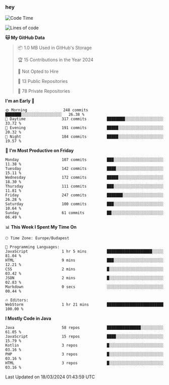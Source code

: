 ### hey

<!--START_SECTION:waka-->
![Code Time](http://img.shields.io/badge/Code%20Time-977%20hrs%2037%20mins-blue)

![Lines of code](https://img.shields.io/badge/From%20Hello%20World%20I%27ve%20Written-1.1%20million%20lines%20of%20code-blue)

**🐱 My GitHub Data** 

> 📦 1.0 MB Used in GitHub's Storage 
 > 
> 🏆 15 Contributions in the Year 2024
 > 
> 🚫 Not Opted to Hire
 > 
> 📜 13 Public Repositories 
 > 
> 🔑 78 Private Repositories 
 > 
**I'm an Early 🐤** 

```text
🌞 Morning                248 commits         ███████░░░░░░░░░░░░░░░░░░   26.38 % 
🌆 Daytime                317 commits         ████████░░░░░░░░░░░░░░░░░   33.72 % 
🌃 Evening                191 commits         █████░░░░░░░░░░░░░░░░░░░░   20.32 % 
🌙 Night                  184 commits         █████░░░░░░░░░░░░░░░░░░░░   19.57 % 
```
📅 **I'm Most Productive on Friday** 

```text
Monday                   107 commits         ███░░░░░░░░░░░░░░░░░░░░░░   11.38 % 
Tuesday                  142 commits         ████░░░░░░░░░░░░░░░░░░░░░   15.11 % 
Wednesday                172 commits         █████░░░░░░░░░░░░░░░░░░░░   18.30 % 
Thursday                 111 commits         ███░░░░░░░░░░░░░░░░░░░░░░   11.81 % 
Friday                   247 commits         ███████░░░░░░░░░░░░░░░░░░   26.28 % 
Saturday                 100 commits         ███░░░░░░░░░░░░░░░░░░░░░░   10.64 % 
Sunday                   61 commits          ██░░░░░░░░░░░░░░░░░░░░░░░   06.49 % 
```


📊 **This Week I Spent My Time On** 

```text
🕑︎ Time Zone: Europe/Budapest

💬 Programming Languages: 
JavaScript               1 hr 5 mins         ████████████████████░░░░░   81.04 % 
HTML                     9 mins              ███░░░░░░░░░░░░░░░░░░░░░░   12.21 % 
CSS                      2 mins              █░░░░░░░░░░░░░░░░░░░░░░░░   03.42 % 
JSON                     2 mins              █░░░░░░░░░░░░░░░░░░░░░░░░   02.83 % 
Markdown                 0 secs              ░░░░░░░░░░░░░░░░░░░░░░░░░   00.44 % 

🔥 Editors: 
WebStorm                 1 hr 21 mins        █████████████████████████   100.00 % 
```

**I Mostly Code in Java** 

```text
Java                     58 repos            ███████████████░░░░░░░░░░   61.05 % 
JavaScript               15 repos            ████░░░░░░░░░░░░░░░░░░░░░   15.79 % 
Kotlin                   3 repos             █░░░░░░░░░░░░░░░░░░░░░░░░   03.16 % 
PHP                      3 repos             █░░░░░░░░░░░░░░░░░░░░░░░░   03.16 % 
HTML                     3 repos             █░░░░░░░░░░░░░░░░░░░░░░░░   03.16 % 
```




 Last Updated on 18/03/2024 01:43:59 UTC
<!--END_SECTION:waka-->
